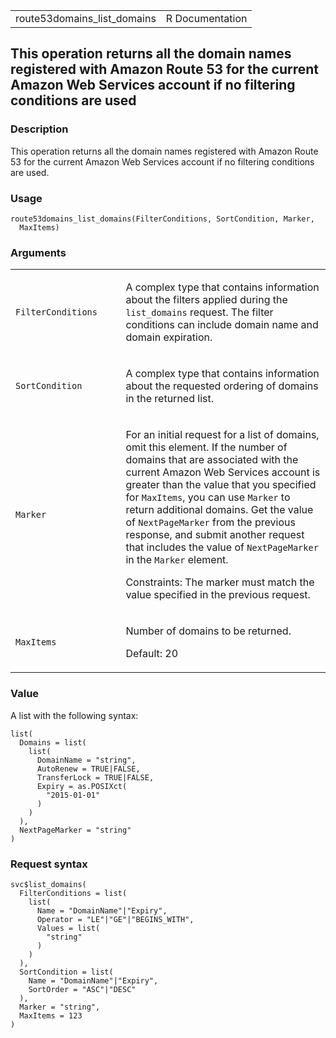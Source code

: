 <table style="width: 100%;">
<tbody>
<tr class="odd">
<td>route53domains_list_domains</td>
<td style="text-align: right;">R Documentation</td>
</tr>
</tbody>
</table>

## This operation returns all the domain names registered with Amazon Route 53 for the current Amazon Web Services account if no filtering conditions are used

### Description

This operation returns all the domain names registered with Amazon Route
53 for the current Amazon Web Services account if no filtering
conditions are used.

### Usage

    route53domains_list_domains(FilterConditions, SortCondition, Marker,
      MaxItems)

### Arguments

<table>
<colgroup>
<col style="width: 35%" />
<col style="width: 65%" />
</colgroup>
<tbody>
<tr class="odd">
<td><code
id="route53domains_list_domains_:_FilterConditions">FilterConditions</code></td>
<td><p>A complex type that contains information about the filters
applied during the <code>list_domains</code> request. The filter
conditions can include domain name and domain expiration.</p></td>
</tr>
<tr class="even">
<td><code
id="route53domains_list_domains_:_SortCondition">SortCondition</code></td>
<td><p>A complex type that contains information about the requested
ordering of domains in the returned list.</p></td>
</tr>
<tr class="odd">
<td><code id="route53domains_list_domains_:_Marker">Marker</code></td>
<td><p>For an initial request for a list of domains, omit this element.
If the number of domains that are associated with the current Amazon Web
Services account is greater than the value that you specified for
<code>MaxItems</code>, you can use <code>Marker</code> to return
additional domains. Get the value of <code>NextPageMarker</code> from
the previous response, and submit another request that includes the
value of <code>NextPageMarker</code> in the <code>Marker</code>
element.</p>
<p>Constraints: The marker must match the value specified in the
previous request.</p></td>
</tr>
<tr class="even">
<td><code
id="route53domains_list_domains_:_MaxItems">MaxItems</code></td>
<td><p>Number of domains to be returned.</p>
<p>Default: 20</p></td>
</tr>
</tbody>
</table>

### Value

A list with the following syntax:

    list(
      Domains = list(
        list(
          DomainName = "string",
          AutoRenew = TRUE|FALSE,
          TransferLock = TRUE|FALSE,
          Expiry = as.POSIXct(
            "2015-01-01"
          )
        )
      ),
      NextPageMarker = "string"
    )

### Request syntax

    svc$list_domains(
      FilterConditions = list(
        list(
          Name = "DomainName"|"Expiry",
          Operator = "LE"|"GE"|"BEGINS_WITH",
          Values = list(
            "string"
          )
        )
      ),
      SortCondition = list(
        Name = "DomainName"|"Expiry",
        SortOrder = "ASC"|"DESC"
      ),
      Marker = "string",
      MaxItems = 123
    )
